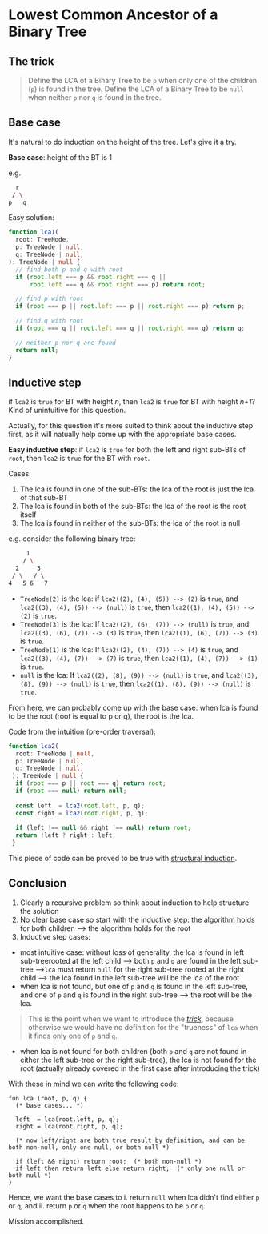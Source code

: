 # Lowest Common Ancestor of a Binary Tree

## The trick

> Define the LCA of a Binary Tree to be `p` when only one of the children (`p`) is found in the tree.
> Define the LCA of a Binary Tree to be `null` when neither `p` nor `q` is found in the tree.

## Base case

It's natural to do induction on the height of the tree. Let's give it a try.

**Base case**: height of the BT is 1

e.g.

```bash
  r
 / \
p   q
```

Easy solution:

```ts
function lca1(
  root: TreeNode,
  p: TreeNode | null,
  q: TreeNode | null,
): TreeNode | null {
  // find both p and q with root
  if (root.left === p && root.right === q ||
      root.left === q && root.right === p) return root;

  // find p with root
  if (root === p || root.left === p || root.right === p) return p;

  // find q with root
  if (root === q || root.left === q || root.right === q) return q;

  // neither p nor q are found
  return null;
}
```

## Inductive step

if `lca2` is `true` for BT with height *n*,
then `lca2` is `true` for BT with height *n+1*? Kind of unintuitive for this question.

Actually, for this question it's more suited to think about the inductive step first, as it will natually help come up with the appropriate base cases.

**Easy inductive step**: if `lca2` is `true` for both the left and right sub-BTs of `root`, then `lca2` is `true` for the BT with `root`.

Cases:

1. The lca is found in one of the sub-BTs: the lca of the root is just the lca of that sub-BT
2. The lca is found in both of the sub-BTs: the lca of the root is the root itself
3. The lca is found in neither of the sub-BTs: the lca of the root is null

e.g. consider the following binary tree:

```bash
     1
    / \
  2     3
 / \   / \
4   5 6   7
```

* `TreeNode(2)` is the lca:
  if `lca2((2), (4), (5)) --> (2)` is `true`,
  and `lca2((3), (4), (5)) --> (null)` is `true`,
  then `lca2((1), (4), (5)) --> (2)` is `true`.
* `TreeNode(3)` is the lca:
  If `lca2((2), (6), (7)) --> (null)` is `true`,
  and `lca2((3), (6), (7)) --> (3)` is `true`,
  then `lca2((1), (6), (7)) --> (3)` is `true`.
* `TreeNode(1)` is the lca:
  If `lca2((2), (4), (7)) --> (4)` is `true`,
  and `lca2((3), (4), (7)) --> (7)` is `true`,
  then `lca2((1), (4), (7)) --> (1)` is `true`.
* `null` is the lca:
  If `lca2((2), (8), (9)) --> (null)` is `true`,
  and `lca2((3), (8), (9)) --> (null)` is `true`,
  then `lca2((1), (8), (9)) --> (null)` is `true`.

From here, we can probably come up with the base case: when lca is found to be the root (root is equal to p or q), the root is the lca.

Code from the intuition (pre-order traversal):

```ts
function lca2(
  root: TreeNode | null,
  p: TreeNode | null,
  q: TreeNode | null,
 ): TreeNode | null {
  if (root === p || root === q) return root;
  if (root === null) return null;  
  
  const left  = lca2(root.left, p, q);
  const right = lca2(root.right, p, q);
   
  if (left !== null && right !== null) return root;
  return !left ? right : left;
 }
```

This piece of code can be proved to be true with [structural induction](https://en.wikipedia.org/wiki/Structural_induction).

## Conclusion

1. Clearly a recursive problem so think about induction to help structure the solution
2. No clear base case so start with the inductive step: the algorithm holds for both children --> the algorithm holds for the root
3. Inductive step cases:

* most intuitive case: without loss of generality, the lca is found in left sub-treerooted at the left child --> both `p` and `q` are found in the left sub-tree -->`lca` must return `null` for the right sub-tree rooted at the right child --> the lca found in the left sub-tree will be the lca of the root
* when lca is not found, but one of `p` and `q` is found in the left sub-tree, and one of `p` and `q` is found in the right sub-tree --> the root will be the lca.

> This is the point when we want to introduce the [*trick*](#the-trick), because otherwise we would have no definition for the "trueness" of `lca` when it finds only one of `p` and `q`.

* when lca is not found for both children (both `p` and `q` are not found in either the left sub-tree or the right sub-tree), the lca is not found for the root (actually already covered in the first case after introducing the trick)

With these in mind we can write the following code:

```shell
fun lca (root, p, q) {
  (* base cases... *)

  left  = lca(root.left, p, q);
  right = lca(root.right, p, q);

  (* now left/right are both true result by definition, and can be both non-null, only one null, or both null *)

  if (left && right) return root;  (* both non-null *)
  if left then return left else return right;  (* only one null or both null *)
}
```

Hence, we want the base cases to i. return `null` when lca didn't find either `p` or `q`, and ii. return `p` or `q` when the root happens to be `p` or `q`. 

Mission accomplished.
